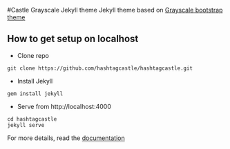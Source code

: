 #Castle Grayscale Jekyll theme
Jekyll theme based on [Grayscale bootstrap theme ](http://ironsummitmedia.github.io/startbootstrap-grayscale/)

## How to get setup on localhost
* Clone repo
```
git clone https://github.com/hashtagcastle/hashtagcastle.git
```
* Install Jekyll
```
gem install jekyll
```
* Serve from http://localhost:4000
```
cd hashtagcastle
jekyll serve
```

For more details, read the [documentation](http://jekyllrb.com/)
